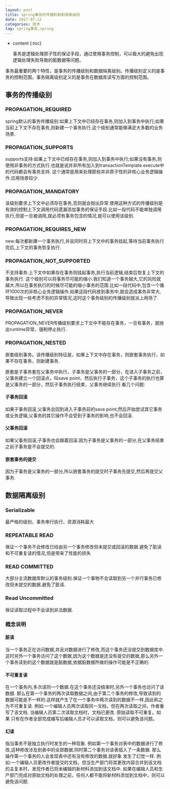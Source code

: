 ```yaml
---
layout: post
title: spring事务的传播机制和隔离级别
date: 2017-07-12 
categories: 技术
tag: spring事务,spring 
---
```

* content
{:toc}

  事务是逻辑处理原子性的保证手段，通过使用事务控制，可以极大的避免出现逻辑处理失败导致的脏数据等问题。

事务最重要的两个特性，是事务的传播级别和数据隔离级别。传播级别定义的是事务的控制范围，事务隔离级别定义的是事务在数据库读写方面的控制范围。

 <!-- more -->

## 事务的传播级别

###  PROPAGATION_REQUIRED
  spring默认的事务传播级别:如果上下文中已经存在事务,则加入到事务中执行;如果当前上下文不存在事务,则新建一个事务执行.这个级别通常能够满足大多数的业务场景.
###  PROPAGATION_SUPPORTS
supports支持:如果上下文中已经存在事务,则加入到事务中执行;如果没有事务,则使用非事务的方式执行.也就是说并非所有加入到transactionTemplate.execute中的代码都会有事务支持. 这个通常是用来处理那些并非原子性的非核心业务逻辑操作.应用场景较少.
###  PROPAGATION_MANDATORY
 该级别要求上下文中必须存在事务,否则就会抛出异常.使用这种方式的传播级别是有效的控制上下文调用代码遗漏添加事务的保证手段.比如一段代码不能单独调用执行,但是一旦被调用,就必须有事务包含的情况,就可以使用该级别.
###  PROPAGATION_REQUIRES_NEW
 new:每次都新建一个事务执行,并且同时将上下文中的事务挂起,等待当前事务执行完后,上下文的事务恢复执行.
###  PROPAGATION_NOT_SUPPORTED
  不支持事务:上下文中如果存在事务则挂起事务,执行当前逻辑,结束后恢复上下文的事务执行.
  这个级别可以将事务尽可能的缩小.我们知道一个事务越大,它的风险就越大.所以在事务执行的时候尽可能的缩小事务的范围.比如一段代码中,包含一个循环1000次的非核心业务逻辑操作.如果这段代码放到事务中,就会造成事务非常大,导致出现一些考虑不到的异常情况,这时这个事务级别的传播级别就派上用场了.
  
###  PROPAGATION_NEVER
 PROPAGATION_NEVER传播级别要求上下文中不能存在事务，一旦有事务，就抛出runtime异常，强制停止执行.
###  PROPAGATION_NESTED
  嵌套级别事务。该传播级别特征是，如果上下文中存在事务，则嵌套事务执行，如果不存在事务，则新建事务.

  嵌套是子事务套在父事务中执行，子事务是父事务的一部分，在进入子事务之前，父事务建立一个回滚点，叫save point，然后执行子事务，这个子事务的执行也算是父事务的一部分，然后子事务执行结束，父事务继续执行.看几个问题:
  
####  子事务回滚
  
  如果子事务回滚,父事务会回到进入子事务前的save point,然后开始尝试其它事务或业务逻辑,父事务的其它操作不会受到子事务的影响,也不会回滚.
 
####  父事务回滚
  
  如果父事务回滚,子事务也会跟着回滚.因为子事务是父事务的一部分,在父事务结束之前子事务是不会提交的.
 
####  嵌套事务的提交
  
  因为子事务是父事务的一部分,所以嵌套事务的提交时子事务先提交,然后再提交父事务.

##  数据隔离级别

###  Serializable 
 
 最严格的级别，事务串行执行，资源消耗最大
###  REPEATABLE READ
 
 保证一个事务不会修改已经由另一个事务修改但未提交或回滚的数据.避免了脏读和不可重复读的情况,但是带来了性能的损失
###  READ COMMITTED
 
 大部分主流数据库默认的事务级别.保证一个事物不会读取到另一个并行事务已修改但未提交的数据.避免了脏读.
###  Read Uncommitted

 保证读取过程中不会读到非法数据.
###   概念说明

####  脏读

  当一个事务正在访问数据,并且对数据进行了修改,而这个事务还没提交到数据库中.这时另外一个事务访问了这个数据,因为这个数据是还没有提交的数据,那么另外一个事务读到的这个数据就是脏数据,依据脏数据所做的操作可能是不正确的.

####  不可重复读

  在一个事务内,多次读同一个数据.在这个事务还没结束时,另外一个事务也访问了该数据. 那么在第一个事务的两次读取数据之间,由于第二个事务的修改,导致读到的数据可能是不一样的.这样就产生了在一个事务中两次读到的数据不一样,因此称之为不可重复读.
   例如:一个编辑人员两次读取同一文档，但在两次读取之间，作者重写了该文档. 当编辑人员第二次读取文档时，文档已更改. 原始读取不可重复。如果 只有在作者全部完成编写后编辑人员才可以读取文档，则可以避免该问题。

####  幻读

  指当事务不是独立执行时发生的一种现象. 例如第一个事务对表中的数据进行了修改,这种修改涉及到表中的全部数据.同时第二个事务对该表插入了一条数据. 那么操作第一个事务的人会发现表中还有没有修改的数据.就好象 发生了幻觉一样.
  例如:一个编辑人员更改作者提交的文档，但当生产部门将其更改内容合并到该文档的主复本时，发现作者已将未编辑的新材料添加到该文档中. 如果在编辑人员和生产部门完成对原始文档的处理之前，任何人都不能将新材料添加到文档中，则可以避免该问题.
  
  